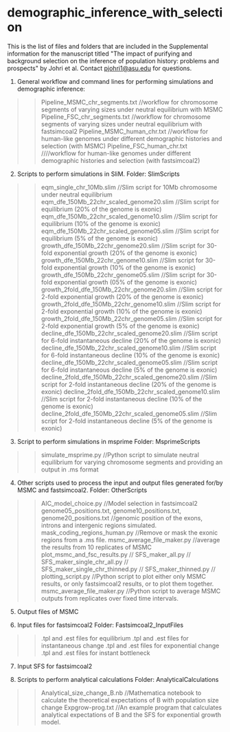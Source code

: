 # demographic_inference_with_selection
This is the list of files and folders that are included in the Supplemental information for the manuscript titled "The impact of purifying and background selection on the inference of population history: problems and prospects" by Johri et al. Contact pjohri1@asu.edu for questions.

1. General workflow and command lines for performing simulations and demographic inference:
>>Pipeline_MSMC_chr_segments.txt //workflow for chromosome segments of varying sizes under neutral equilibrium with MSMC
>>Pipeline_FSC_chr_segments.txt //workflow for chromosome segments of varying sizes under neutral equilibrium with fastsimcoal2
>>Pipeline_MSMC_human_chr.txt //workflow for human-like genomes under different demographic histories and selection (with MSMC)
>>Pipeline_FSC_human_chr.txt ////workflow for human-like genomes under different demographic histories and selection (with fastsimcoal2)

2. Scripts to perform simulations in SliM.
Folder: SlimScripts
>> eqm_single_chr_10Mb.slim //Slim script for 10Mb chromosome under neutral equilibrium
>> eqm_dfe_150Mb_22chr_scaled_genome20.slim //Slim script for equilibrium (20% of the genome is exonic)
>> eqm_dfe_150Mb_22chr_scaled_genome10.slim //Slim script for equilibrium (10% of the genome is exonic)
>> eqm_dfe_150Mb_22chr_scaled_genome05.slim //Slim script for equilibrium (5% of the genome is exonic)
>> growth_dfe_150Mb_22chr_genome20.slim //Slim script for 30-fold exponential growth (20% of the genome is exonic)
>> growth_dfe_150Mb_22chr_genome10.slim //Slim script for 30-fold exponential growth (10% of the genome is exonic)
>> growth_dfe_150Mb_22chr_genome05.slim //Slim script for 30-fold exponential growth (05% of the genome is exonic)
>> growth_2fold_dfe_150Mb_22chr_genome20.slim //Slim script for 2-fold exponential growth (20% of the genome is exonic)
>> growth_2fold_dfe_150Mb_22chr_genome10.slim //Slim script for 2-fold exponential growth (10% of the genome is exonic)
>> growth_2fold_dfe_150Mb_22chr_genome05.slim //Slim script for 2-fold exponential growth (5% of the genome is exonic)
>> decline_dfe_150Mb_22chr_scaled_genome20.slim //Slim script for 6-fold instantaneous decline (20% of the genome is exonic)
>> decline_dfe_150Mb_22chr_scaled_genome10.slim //Slim script for 6-fold instantaneous decline (10% of the genome is exonic)
>> decline_dfe_150Mb_22chr_scaled_genome05.slim //Slim script for 6-fold instantaneous decline (5% of the genome is exonic)
>> decline_2fold_dfe_150Mb_22chr_scaled_genome20.slim //Slim script for 2-fold instantaneous decline (20% of the genome is exonic)
>> decline_2fold_dfe_150Mb_22chr_scaled_genome10.slim //Slim script for 2-fold instantaneous decline (10% of the genome is exonic)
>> decline_2fold_dfe_150Mb_22chr_scaled_genome05.slim //Slim script for 2-fold instantaneous decline (5% of the genome is exonic)

3. Script to perform simulations in msprime
Folder: MsprimeScripts
>> simulate_msprime.py //Python script to simulate neutral equilibrium for varying chromosome segments and providing an output in .ms format

4. Other scripts used to process the input and output files generated for/by MSMC and fastsimcoal2.
Folder: OtherScripts
>> AIC_model_choice.py //Model selection in fastsimcoal2
>> genome05_positions.txt, genome10_positions.txt, genome20_positions.txt //genomic position of the exons, introns and intergenic regions simulated.
>> mask_coding_regions_human.py //Remove or mask the exonic regions from a .ms file.
>> msmc_average_file_maker.py //average the results from 10 replicates of MSMC
>> plot_msmc_and_fsc_results.py //
>> SFS_maker_all.py //
>> SFS_maker_single_chr_all.py //
>> SFS_maker_single_chr_thinned.py //
>> SFS_maker_thinned.py //
>> plotting_script.py //Python script to plot either only MSMC results, or only fastsimcoal2 results, or to plot them together.
>> msmc_average_file_maker.py //Python script to average MSMC outputs from replicates over fixed time intervals.

5. Output files of MSMC

6. Input files for fastsimcoal2
Folder: Fastsimcoal2_InputFiles
>> .tpl and .est files for equilibrium
>> .tpl and .est files for instantaneous change
>> .tpl and .est files for exponential change
>> .tpl and .est files for instant bottleneck

7. Input SFS for fastsimcoal2

8. Scripts to perform analytical calculations
Folder: AnalyticalCalculations
>> Analytical_size_change_B.nb //Mathematica notebook to calculate the theoretical expectations of B with population size change
>> Expgrow-prog.txt //An example program that calculates analytical expectations of B and the SFS for exponential growth model.
